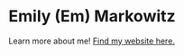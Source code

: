 # Emily (Em) Markowitz

Learn more about me! [Find my website here.](https://emilyhmarkowitz.github.io/emilyhmarkowitz/)

